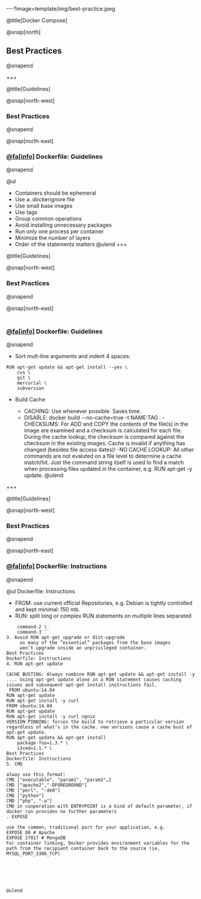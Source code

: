 ---?image=template/img/best-practice.jpeg

@title[Docker Compose]

@snap[north]
## Best Practices
@snapend

+++

@title[Guidelines]

@snap[north-west]
### Best Practices
@snapend

@snap[north-east]
### [@fa[info]](https://docs.docker.com/engine/userguide/eng-image/dockerfile_best-practices) Dockerfile: Guidelines
@snapend
<br/>

@ul[](false)
- Containers should be ephemeral
- Use a .dockerignore file
- Use small base images
- Use tags
- Group common operations
- Avoid installing unnecessary packages
- Run only one process per container
- Minimize the number of layers
- Order of the statements matters
@ulend
+++

@title[Guidelines]

@snap[north-west]
### Best Practices
@snapend

@snap[north-east]
### <br/>[@fa[info]](https://docs.docker.com/engine/userguide/eng-image/dockerfile_best-practices) Dockerfile: Guidelines
@snapend
<br/>

- Sort mult-line arguments and indent 4 spaces:
```
RUN apt-get update && apt-get install --yes \
    cvs \
    git \
    mercurial \
    subversion
```
- Build Cache

  - CACHING: Use whenever possible. Saves time.
  - DISABLE: docker build --no-cache=true -t NAME:TAG .
  -CHECKSUMS: For ADD and COPY the contents of the file(s) in the image are examined and a checksum is calculated for each file. During the cache lookup, the checksum is compared against the checksum in the existing images. Cache is invalid if anything has changed (besides file access dates)!
  -NO CACHE LOOKUP: All other commands are not evaluted on a file level to determine a cache match/hit. Just the command string itself is used to find a match when processing files updated in the container, e.g. RUN apt-get -y update.
@ulend

+++

@title[Guidelines]

@snap[north-west]
### Best Practices
@snapend

@snap[north-east]
### [@fa[info]](https://docs.docker.com/engine/userguide/eng-image/dockerfile_best-practices/#the-dockerfile-instructions) Dockerfile: Instructions
@snapend
<br/>

@ul[](false)
Dockerfile: Instructions
- FROM: use current official Repositories,
    e.g. Debian is tightly controlled and kept minimal: 150 mb.
- RUN: split long or complex RUN statements on multiple lines separated
```RUN command-1 \
    command-2 \
    command-3```
3. Avoid RUN apt-get upgrade or dist-upgrade
     as many of the “essential” packages from the base images
     won’t upgrade inside an unprivileged container.
Best Practices
Dockerfile: Instructions
4. RUN apt-get update

CACHE BUSTING: Always combine RUN apt-get update && apt-get install -y .... Using apt-get update alone in a RUN statement causes caching issues and subsequent apt-get install instructions fail.
 FROM ubuntu:14.04
RUN apt-get update
RUN apt-get install -y curl
FROM ubuntu:14.04
RUN apt-get update
RUN apt-get install -y curl ngnix
VERSION PINNING: forces the build to retrieve a particular version regardless of what’s in the cache. new versions cause a cache bust of apt-get update.
RUN apt-get update && apt-get install 
    package-foo=1.3.* \
    s3cmd=1.1.* \
Best Practices
Dockerfile: Instructions
5. CMD

alway use this format:
CMD ["executable", "param1", "param2"…]
CMD ["apache2","-DFOREGROUND"]
CMD ["perl", "-de0"]
CMD ["python"]
CMD ["php", "-a"]
CMD in cooperation with ENTRYPOINT is a kind of default parameter, if docker run provides no further parameters
. EXPOSE

use the common, traditional port for your application, e.g.
EXPOSE 80 # Apache 
EXPOSE 27017 # MongoDB
For container linking, Docker provides environment variables for the path from the recipient container back to the source (ie, MYSQL_PORT_3306_TCP)






@ulend
